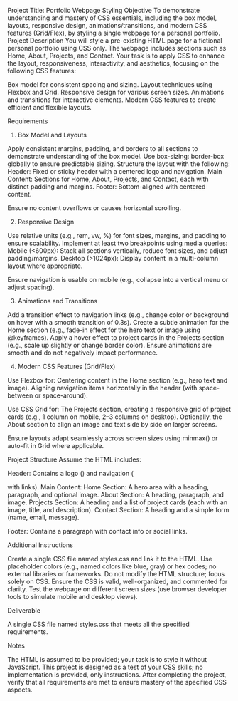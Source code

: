 Project Title: Portfolio Webpage Styling
Objective
To demonstrate understanding and mastery of CSS essentials, including the box model, layouts, responsive design, animations/transitions, and modern CSS features (Grid/Flex), by styling a single webpage for a personal portfolio.
Project Description
You will style a pre-existing HTML page for a fictional personal portfolio using CSS only. The webpage includes sections such as Home, About, Projects, and Contact. Your task is to apply CSS to enhance the layout, responsiveness, interactivity, and aesthetics, focusing on the following CSS features:

Box model for consistent spacing and sizing.
Layout techniques using Flexbox and Grid.
Responsive design for various screen sizes.
Animations and transitions for interactive elements.
Modern CSS features to create efficient and flexible layouts.

Requirements
1. Box Model and Layouts

Apply consistent margins, padding, and borders to all sections to demonstrate understanding of the box model.
Use box-sizing: border-box globally to ensure predictable sizing.
Structure the layout with the following:
Header: Fixed or sticky header with a centered logo and navigation.
Main Content: Sections for Home, About, Projects, and Contact, each with distinct padding and margins.
Footer: Bottom-aligned with centered content.


Ensure no content overflows or causes horizontal scrolling.

2. Responsive Design

Use relative units (e.g., rem, vw, %) for font sizes, margins, and padding to ensure scalability.
Implement at least two breakpoints using media queries:
Mobile (<600px): Stack all sections vertically, reduce font sizes, and adjust padding/margins.
Desktop (>1024px): Display content in a multi-column layout where appropriate.


Ensure navigation is usable on mobile (e.g., collapse into a vertical menu or adjust spacing).

3. Animations and Transitions

Add a transition effect to navigation links (e.g., change color or background on hover with a smooth transition of 0.3s).
Create a subtle animation for the Home section (e.g., fade-in effect for the hero text or image using @keyframes).
Apply a hover effect to project cards in the Projects section (e.g., scale up slightly or change border color).
Ensure animations are smooth and do not negatively impact performance.

4. Modern CSS Features (Grid/Flex)

Use Flexbox for:
Centering content in the Home section (e.g., hero text and image).
Aligning navigation items horizontally in the header (with space-between or space-around).


Use CSS Grid for:
The Projects section, creating a responsive grid of project cards (e.g., 1 column on mobile, 2–3 columns on desktop).
Optionally, the About section to align an image and text side by side on larger screens.


Ensure layouts adapt seamlessly across screen sizes using minmax() or auto-fit in Grid where applicable.

Project Structure
Assume the HTML includes:

Header: Contains a logo (<img>) and navigation (<nav> with <a> links).
Main Content:
Home Section: A hero area with a heading, paragraph, and optional image.
About Section: A heading, paragraph, and image.
Projects Section: A heading and a list of project cards (each with an image, title, and description).
Contact Section: A heading and a simple form (name, email, message).


Footer: Contains a paragraph with contact info or social links.

Additional Instructions

Create a single CSS file named styles.css and link it to the HTML.
Use placeholder colors (e.g., named colors like blue, gray) or hex codes; no external libraries or frameworks.
Do not modify the HTML structure; focus solely on CSS.
Ensure the CSS is valid, well-organized, and commented for clarity.
Test the webpage on different screen sizes (use browser developer tools to simulate mobile and desktop views).

Deliverable

A single CSS file named styles.css that meets all the specified requirements.

Notes

The HTML is assumed to be provided; your task is to style it without JavaScript.
This project is designed as a test of your CSS skills; no implementation is provided, only instructions.
After completing the project, verify that all requirements are met to ensure mastery of the specified CSS aspects.
